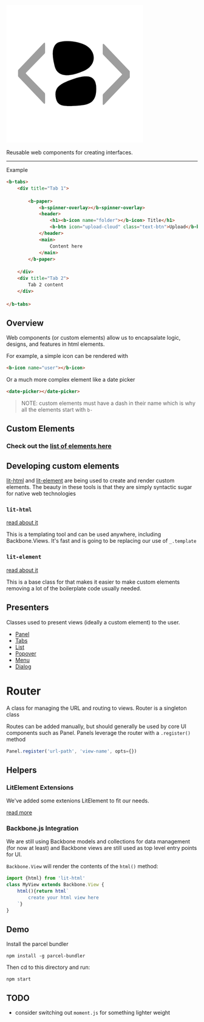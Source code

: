 <img src="./logo.png">

Reusable web components for creating interfaces.

***

Example 
```html
<b-tabs>
    <div title="Tab 1">

        <b-paper>
            <b-spinner-overlay></b-spinner-overlay>
            <header>
                <h1><b-icon name="folder"></b-icon> Title</h1>
                <b-btn icon="upload-cloud" class="text-btn">Upload</b-btn>
            </header>
            <main>
                Content here
            </main>
        </b-paper>

    </div>
    <div title="Tab 2">
        Tab 2 content
    </div>

</b-tabs>

```

## Overview

Web components (or custom elements) allow us to encapsalate
logic, designs, and features in html elements.

For example, a simple icon can be rendered with

```html
<b-icon name="user"></b-icon>
````

Or a much more complex element like a date picker

```html
<date-picker></date-picker>
````

>NOTE: custom elements must have a dash in their name which is why all the elements start with `b-`

## Custom Elements

### Check out the [list of elements here](./elements/README.md)

## Developing custom elements

[lit-html](https://lit-html.polymer-project.org) and [lit-element](https://lit-element.polymer-project.org)
are being used to create and render custom elements. The beauty in these tools
is that they are simply syntactic sugar for native web technologies

### `lit-html`

[read about it](https://lit-element.polymer-project.org/guide)

This is a templating tool and can be used anywhere, including Backbone.Views.
It's fast and is going to be replacing our use of `_.template`

### `lit-element`

[read about it](https://lit-html.polymer-project.org/guide)

This is a base class for that makes it easier to make custom elements removing
a lot of the boilerplate code usually needed.

## Presenters

Classes used to present views (ideally a custom element) to the user. 

- [Panel](./presenters/panel/README.md)
- [Tabs](./presenters/tabs/README.md)
- [List](./presenters/list/README.md)
- [Popover](./presenters/popover/README.md)
- [Menu](./presenters/menu/README.md)
- [Dialog](./presenters/dialog/README.md)

# Router

A class for managing the URL and routing to views. Router is a singleton class

Routes can be added manually, but should generally be used by core UI components
such as Panel. Panels leverage the router with a `.register()` method

```javascript
Panel.register('url-path', 'view-name', opts={})
```

## Helpers

### LitElement Extensions

We've added some extenions LitElement to fit our needs.

[read more](./helpers/lit-element/README.md)


### Backbone.js Integration

We are still using Backbone models and collections for data management (for now at least)
and Backbone views are still used as top level entry points for UI.

`Backbone.View` will render the contents of the `html()` method:

```javascript
import {html} from 'lit-html'
class MyView extends Backbone.View {
    html(){return html`
        create your html view here
    `}
}
```

## Demo

Install the parcel bundler

```
npm install -g parcel-bundler
```

Then cd to this directory and run:

```
npm start
```

## TODO
- consider switching out `moment.js` for something lighter weight